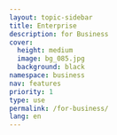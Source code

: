 ```yaml
---
layout: topic-sidebar
title: Enterprise
description: for Business
cover:
  height: medium
  image: bg_085.jpg
  background: black
namespace: business
nav: features
priority: 1
type: use
permalink: /for-business/
lang: en
---
```

